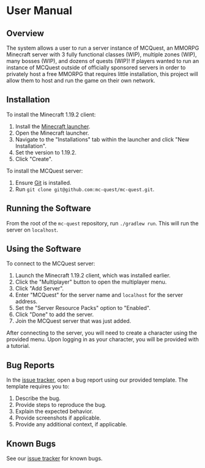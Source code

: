 # User Manual

## Overview

The system allows a user to run a server instance of MCQuest, an MMORPG
Minecraft server with 3 fully functional classes (WIP), multiple zones (WIP),
many bosses (WIP), and dozens of quests (WIP)! If players wanted to run an
instance of MCQuest outside of officially sponsored servers in order to
privately host a free MMORPG that requires little installation, this project
will allow them to host and run the game on their own network.

## Installation

To install the Minecraft 1.19.2 client:

1. Install the [Minecraft launcher](https://www.minecraft.net/en-us/download).
2. Open the Minecraft launcher.
3. Navigate to the "Installations" tab within the launcher and click "New
   Installation".
4. Set the version to 1.19.2.
5. Click "Create".

To install the MCQuest server:

1. Ensure [Git](https://git-scm.com/downloads) is installed.
2. Run `git clone git@github.com:mc-quest/mc-quest.git`.

## Running the Software

From the root of the `mc-quest` repository, run `./gradlew run`. This will run
the server on `localhost`.

## Using the Software

To connect to the MCQuest server:

1. Launch the Minecraft 1.19.2 client, which was installed earlier.
2. Click the "Multiplayer" button to open the multiplayer menu.
3. Click "Add Server".
4. Enter "MCQuest" for the server name and `localhost` for the server address.
5. Set the "Server Resource Packs" option to "Enabled".
6. Click "Done" to add the server.
7. Join the MCQuest server that was just added.

After connecting to the server, you will need to create a character using the
provided menu. Upon logging in as your character, you will be provided with a
tutorial.

## Bug Reports

In the [issue tracker](https://github.com/mc-quest/mc-quest/issues/new/choose),
open a bug report using our provided template. The template requires you to:

1. Describe the bug.
2. Provide steps to reproduce the bug.
3. Explain the expected behavior.
4. Provide screenshots if applicable.
5. Provide any additional context, if applicable.

## Known Bugs

See our [issue tracker](https://github.com/mc-quest/mc-quest/issues/new/choose)
for known bugs.
